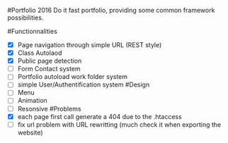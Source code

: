 #Portfolio 2016
Do it fast portfolio, providing some common framework possibilities.

#Functionnalities
- [x] Page navigation through simple URL (REST style)
- [x] Class Autolaod
- [x] Public page detection
- [ ] Form Contact system
- [ ] Portfolio autoload work folder system
- [ ] simple User/Authentification system
#Design 
- [ ] Menu
- [ ] Animation
- [ ] Resonsive
#Problems
- [x] each page first call generate a 404 due to the .htaccess
- [ ] fix url problem with URL rewritting (much check it when exporting the website)
